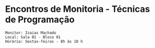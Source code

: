 # Encontros de Monitoria - Técnicas de Programação

```
Monitor: Izaias Machado
Local: Sala 01 - Bloco 01
Horário: Sextas-feiras - 8h às 10 h
```
